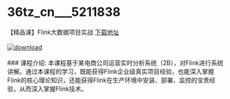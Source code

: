 # 36tz_cn___5211838
【精品课】Flink大数据项目实战
[下载地址](http://www.36tz.cn/article/5211838 "下载地址")
<br/></br>[![download](http://36tz.cn/muke_img/2020_04_2-12-300x185.png "下载地址")](http://www.36tz.cn/article/5211838 "下载地址")
<br/></br>### 课程介绍:
本课程基于某电商公司运营实时分析系统（2B），对Flink进行系统讲解。通过本课程的学习，既能获得Flink企业级真实项目经验，也能深入掌握Flink的核心理论知识，还能获得Flink在生产环境中安装、部署、监控的宝贵经验，从而深入掌握Flink技术。


